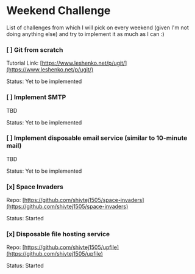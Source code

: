 # Weekend Challenge

List of challenges from which I will pick on every weekend (given I'm not doing anything else)
and try to implement it as much as I can :)

### [ ] Git from scratch
Tutorial Link: [https://www.leshenko.net/p/ugit/](https://www.leshenko.net/p/ugit/)

Status: Yet to be implemented

### [ ] Implement SMTP
TBD

Status: Yet to be implemented

### [ ] Implement disposable email service (similar to 10-minute mail)
TBD

Status: Yet to be implemented

### [x] Space Invaders
Repo: [https://github.com/shivtej1505/space-invaders](https://github.com/shivtej1505/space-invaders)

Status: Started

### [x] Disposable file hosting service
Repo: [https://github.com/shivtej1505/upfile](https://github.com/shivtej1505/upfile)

Status: Started

